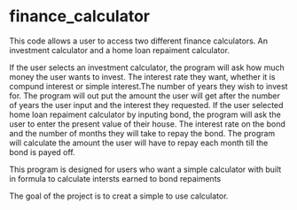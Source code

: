 # finance_calculator
This code allows a user to access two different finance calculators. An investment calculator and a home loan repaiment calculator.

If the user selects an investment calculator, the program will ask how much money the user wants to invest. The interest rate they want, whether it is compund interest or simple interest.The number of years they wish to invest for.
The program will out put the amount the user will get after the number of years the user input and the interest they requested.
If the user selected home loan repaiment calculator by inputing bond, the program will ask the user to enter the present value of their house. The interest rate on the bond and the number of months they will take to repay the bond.
The program will calculate the amount the user will have to repay each month till the bond is payed off.

This program is designed for users who want a simple calculator with built in formula to calculate intersts earned to bond repaiments

The goal of the project is to creat a simple to use calculator.
